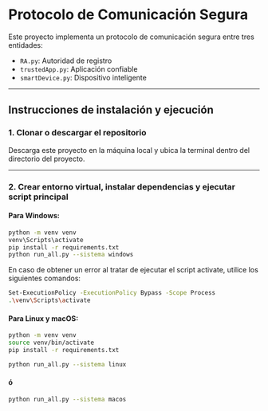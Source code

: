 # Protocolo de Comunicación Segura

Este proyecto implementa un protocolo de comunicación segura entre tres entidades:

- `RA.py`: Autoridad de registro
- `trustedApp.py`: Aplicación confiable
- `smartDevice.py`: Dispositivo inteligente

---

## Instrucciones de instalación y ejecución

### 1. Clonar o descargar el repositorio

Descarga este proyecto en la máquina local y ubica la terminal dentro del directorio del proyecto.

---

### 2. Crear entorno virtual, instalar dependencias y ejecutar script principal

#### Para Windows:
```bash
python -m venv venv
venv\Scripts\activate
pip install -r requirements.txt
python run_all.py --sistema windows
```
En caso de obtener un error al tratar de ejecutar el script activate, utilice los siguientes comandos:
```bash
Set-ExecutionPolicy -ExecutionPolicy Bypass -Scope Process
.\venv\Scripts\activate
```


#### Para Linux y macOS:
```bash
python -m venv venv
source venv/bin/activate
pip install -r requirements.txt
```

```bash
python run_all.py --sistema linux
```
#### ó
```bash
python run_all.py --sistema macos
```
